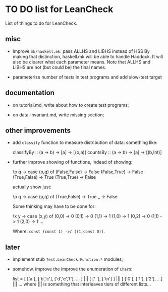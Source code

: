 TO DO list for LeanCheck
========================

List of things to do for LeanCheck.


misc
----

* improve `mk/haskell.mk`: pass ALLHS and LIBHS instead of HSS
  By making that distinction, haskell.mk will be able to handle Haddock.
  It will also be clearer what each parameter means.
  Note that ALLHS and LIBHS are not (but could be) the final names.

* parameterize number of tests in test programs and add slow-test target


documentation
-------------

* on tutorial.md, write about how to create test programs;

* on data-invariant.md, write missing section;


other improvements
------------------

* add `classify` function to measure distribution of data:
  something like:

    classifyBy :: (a -> b) -> [a] -> [(b,a)]
    countsBy :: (a -> b) -> [a] -> [(b,Int)]

* further improve showing of functions, indead of showing:

    \p q -> case (p,q) of
            (False,False) -> False
            (False,True)  -> False
            (True,False)  -> True
            (True,True)   -> False

  actually show just:

    \p q -> case (p,q) of
            (True,False)  -> True
            _             -> False

  Some thinking may have to be done for:

    \x y -> case (x,y) of
            (0,0) -> 0
            (0,1) -> 0
            (1,1) -> 1
            (1,0) -> 1
            (0,2) -> 0
            (1,1) -> 1
            (2,0) -> 1
            ...

  Where: `const (const 1) ->/ [(1,const 0)]`.


later
-----

* implement stub `Test.LeanCheck.Function.*` modules;

* somehow, improve the improve the enumeration of `Char`s:

   list = [ ['a'], ['b','c'], ['d','e','f'], ... ]
      ||| [ [' '], ['\n'] ]
      ||| [ ['0'], ['1'], ['2'], ...]
      ||| ...
     where
     ||| is something that interleaves tiers of different lists...
